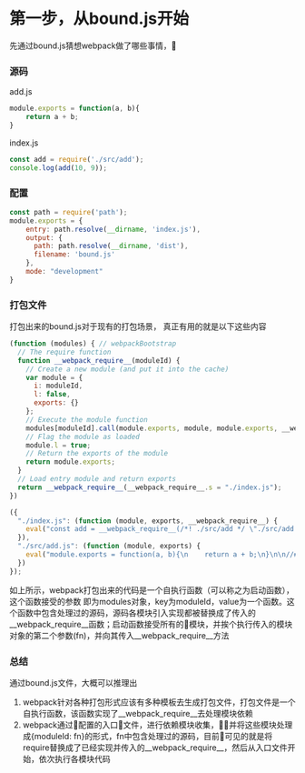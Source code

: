 #   第一步，从bound.js开始
 先通过bound.js猜想webpack做了哪些事情，
###  源码
add.js
```js
module.exports = function(a, b){
    return a + b;
}
```
index.js
```js
const add = require('./src/add');
console.log(add(10, 9));
```
###  配置
```js
const path = require('path');
module.exports = {
    entry: path.resolve(__dirname, 'index.js'),
    output: {
      path: path.resolve(__dirname, 'dist'),
      filename: 'bound.js'
    },
    mode: "development"
}
```
### 打包文件
 打包出来的bound.js对于现有的打包场景， 真正有用的就是以下这些内容
```js
(function (modules) { // webpackBootstrap
  // The require function
  function __webpack_require__(moduleId) {
    // Create a new module (and put it into the cache)
    var module = {
      i: moduleId,
      l: false,
      exports: {}
    };
    // Execute the module function
    modules[moduleId].call(module.exports, module, module.exports, __webpack_require__);
    // Flag the module as loaded
    module.l = true;
    // Return the exports of the module
    return module.exports;
  }
  // Load entry module and return exports
  return __webpack_require__(__webpack_require__.s = "./index.js");
})

({
  "./index.js": (function (module, exports, __webpack_require__) {
    eval("const add = __webpack_require__(/*! ./src/add */ \"./src/add.js\");\nconsole.log(add(10, 9));\n\n\n//# sourceURL=webpack:///./index.js?");
  }),
  "./src/add.js": (function (module, exports) {
    eval("module.exports = function(a, b){\n    return a + b;\n}\n\n//# sourceURL=webpack:///./src/add.js?");
  })
});
```
如上所示，webpack打包出来的代码是一个自执行函数（可以称之为启动函数），这个函数接受的参数 即为modules对象，key为moduleId，value为一个函数。这个函数中包含处理过的源码，源码各模块引入实现都被替换成了传入的__webpack_require__函数；启动函数接受所有的模块，并挨个执行传入的模块对象的第二个参数(fn)，并向其传入__webpack_require__方法

### 总结 
通过bound.js文件，大概可以推理出
1. webpack针对各种打包形式应该有多种模板去生成打包文件，打包文件是一个自执行函数，该函数实现了__webpack_require__去处理模块依赖
2. webpack通过配置的入口文件，进行依赖模块收集，并将这些模块处理成{moduleId: fn}的形式，fn中包含处理过的源码，目前可见的就是将require替换成了已经实现并传入的__webpack_require__，然后从入口文件开始，依次执行各模块代码



